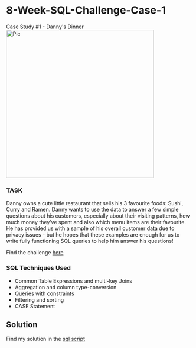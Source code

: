 # 8-Week-SQL-Challenge-Case-1

Case Study #1 - Danny's Dinner
<img width="400" height="400" alt="Pic" src="https://github.com/user-attachments/assets/972b1759-c924-41f6-a23d-a0e12bbcccd8">

### TASK

Danny owns a cute little restaurant that sells his 3 favourite foods: Sushi, Curry and Ramen. Danny wants to use the data to answer a few simple questions about his customers, especially about their visiting patterns, how much money they’ve spent and also which menu items are their favourite. He has provided us with a sample of his overall customer data due to privacy issues - but he hopes that these examples are enough for us to write fully functioning SQL queries to help him answer his questions!

Find the challenge [here](https://8weeksqlchallenge.com/case-study-1/)

### SQL Techniques Used

* Common Table Expressions and multi-key Joins
* Aggregation and column type-conversion
* Queries with constraints
* Filtering and sorting
* CASE Statement

## Solution

Find my solution in the [sql script](https://github.com/Jiyajiya21/8-Week-SQL-Challenge-/blob/main/SQL-SCRIPT%20copy.sql)

